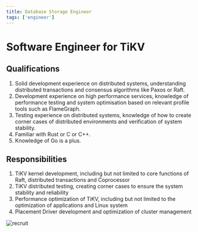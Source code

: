 ```yaml
---
title: Database Storage Engineer
tags: ['engineer']
---
```


# Software Engineer for TiKV

## Qualifications

1. Solid development experience on distributed systems, understanding distributed transactions and consensus algorithms like Paxos or Raft.
2. Development experience on high performance services, knowledge of performance testing and system optimisation based on relevant profile tools such as FlameGraph.
3. Testing experience on distributed systems, knowledge of how to create corner cases of distributed environments and verification of system stability.
4. Familiar with Rust or C or C++.
5. Knowledge of Go is a plus.

## Responsibilities

1. TiKV kernel development, including but not limited to core functions of Raft, distributed transactions and Coprocessor
2. TiKV distributed testing, creating corner cases to ensure the system stability and reliability
3. Performance optimization of TiKV, including but not limited to the optimization of applications and Linux system
4. Placement Driver development and optimization of cluster management


![recruit](images/developer.png)
